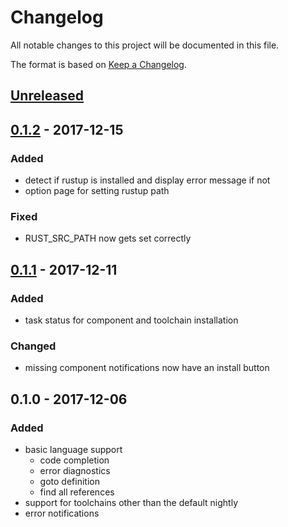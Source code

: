 # Changelog
All notable changes to this project will be documented in this file.

The format is based on [Keep a Changelog](http://keepachangelog.com/en/1.0.0/).

## [Unreleased]

## [0.1.2] - 2017-12-15
### Added
- detect if rustup is installed and display error message if not
- option page for setting rustup path

### Fixed
- RUST\_SRC\_PATH now gets set correctly

## [0.1.1] - 2017-12-11
### Added
- task status for component and toolchain installation

### Changed
- missing component notifications now have an install button

## 0.1.0 - 2017-12-06
### Added
- basic language support
    - code completion
    - error diagnostics
    - goto definition
    - find all references
- support for toolchains other than the default nightly
- error notifications

[Unreleased]: https://github.com/olivierlacan/keep-a-changelog/compare/v0.1.2...HEAD
[0.1.1]: https://github.com/olivierlacan/keep-a-changelog/compare/v0.1-announce...v0.1.1
[0.1.2]: https://github.com/olivierlacan/keep-a-changelog/compare/v0.1.1...v0.1.2